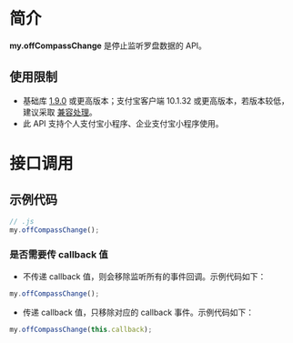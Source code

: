 
# 简介
**my.offCompassChange** 是停止监听罗盘数据的 API。

## 使用限制

- 基础库 [1.9.0](https://opendocs.alipay.com/mini/framework/lib) 或更高版本；支付宝客户端 10.1.32 或更高版本，若版本较低，建议采取 [兼容处理](/mini/framework/compatibility)。
- 此 API 支持个人支付宝小程序、企业支付宝小程序使用。

# 接口调用

## 示例代码
```javascript
// .js
my.offCompassChange();
```

### 是否需要传 callback 值

- 不传递 callback 值，则会移除监听所有的事件回调。示例代码如下：
```javascript
my.offCompassChange();
```


- 传递 callback 值，只移除对应的 callback 事件。示例代码如下：
```javascript
my.offCompassChange(this.callback);
```
